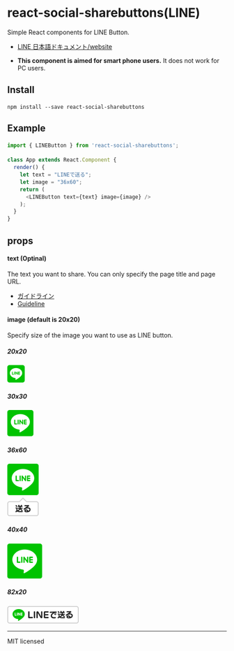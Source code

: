 # react-social-sharebuttons(LINE)
Simple React components for LINE Button.

 - [LINE 日本語ドキュメント/website](http://uraway.hatenablog.com/entry/2016/02/04/000000)

- **This component is aimed for smart phone users.** It does not work for PC users.

## Install
```
npm install --save react-social-sharebuttons
```

## Example
```javascript
import { LINEButton } from 'react-social-sharebuttons';

class App extends React.Component {
  render() {
    let text = "LINEで送る";
    let image = "36x60";
    return (
      <LINEButton text={text} image={image} />
    );
  }
}
```

## props

#### text (Optinal)

The text you want to share. You can only specify the page title and page URL.

- [ガイドライン](https://media.line.me/guideline/ja/)
- [Guideline](https://media.line.me/guideline/en/)

#### image (default is 20x20)

Specify size of the image you want to use as LINE button.

##### 20x20
![20x20](../images/line/linebutton_20x20.png)

##### 30x30
![30x30](../images/line/linebutton_30x30.png)

##### 36x60
![36x60](../images/line/linebutton_36x60.png)

##### 40x40
![40x40](../images/line/linebutton_40x40.png)

##### 82x20
![82x20](../images/line/linebutton_82x20.png)

---
MIT licensed
